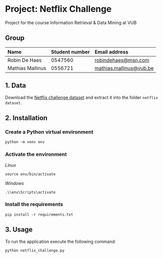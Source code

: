 # Project: Netflix Challenge

Project for the course Information Retrieval & Data Mining at VUB

## Group

| Name                      | Student number                | Email address                                                       |
| :---                      | :---                          | :---                                                                |
| Robin De Haes             | 0547560                       | [robindehaes@msn.com](mailto:robindehaes@msn.com)                   |
| Mathias Mallinus          | 0556721                       | [mathias.mallinus@vub.be](mailto:mathias.mallinus@vub.be)           |

## 1. Data

Download the [Netflix challenge dataset][0] and extract it into the folder `netflix dataset`.

## 2. Installation

### Create a Python virtual environment
```console
python -m venv env
```

### Activate the environment

*Linux*
```console
source env/bin/activate
```

*Windows*
```console
.\\env\Scripts\activate
```

### Install the requirements
```console
pip install -r requirements.txt
```

## 3. Usage

To run the application execute the following command:

```console
python netflix_challenge.py
```

[0]: https://drive.google.com/file/d/111o1EUblsuycUcH3jMmSQLuxZjadilku/view?usp=sharing
